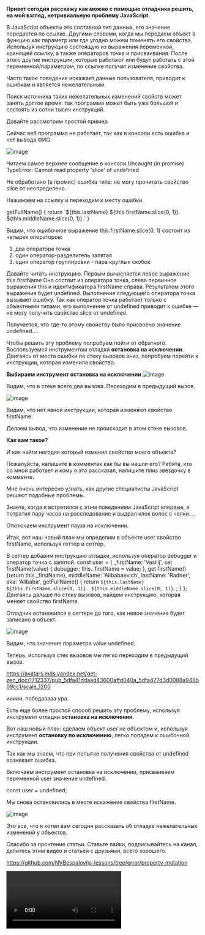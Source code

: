 <b>Привет сегодня расскажу как можно с помощью отладчика решить, на мой взгляд, нетривиальную проблему JavaScript.</b>

В JavaScript объекты это составной тип данных, его значение передается по ссылке. Другими словами, когда мы передаем объект в функцию как параметр или где угодно можем поменять его свойства. Используя инструкцию состоящую из выражения переменной, хранящей ссылку, а также операторов точка и присваивания. После этого другие инструкции, которые работают или будут работать с этой переменной/параметром, по ссылке получат изменение свойства. 

Часто такое поведение искажает данные пользователя, приводит к ошибкам и является нежелательным.

Поиск источника таких нежелательных изменений свойств может занять долгое время: так программа может быть уже большой и состоять из сотни тысяч инструкций.

<cut />

Давайте рассмотрим простой пример.

<source lang="xml">
<!DOCTYPE html>
<html lang="en">
<head>
    <meta charset="UTF-8">
    <title>Debug property mutation example</title>
    <script>
        const user = {
            firstName: 'Vasilij',
            middleName: 'Alibabaevich',
            lastName: 'Radner',
            aka: 'Alibaba',
            getFullName() {
                return `${this.lastName} ${this.firstName.slice(0, 1)}. ${this.middleName.slice(0, 1)}.`
            }
        };
    </script>
    <script src="object-property-mutation.js" type="application/javascript"></script>
</head>
</head>
<body>
<script>
    Promise.resolve(user).then(user.getFullName.bind(user)).then(console.log);
</script>
</body>
</html>

</source>

Сейчас веб программа не работает, так как в консоли есть ошибка и нет вывода ФИО.

<img src="https://avatars.mds.yandex.net/get-zen_doc/1360848/pub_5dfa41ddaad43600affd040a_5dfa43913f548749e34c2659/scale_1200" alt="image"/>

Читаем самое верхнее сообщение в консоли 
<source lang="xml">Uncaught (in promise) TypeError: Cannot read property 'slice' of undefined</source>

Не обработано (в промис) ошибка типа: не могу прочитать свойство slice от неопределено.

Нажимаем на ссылку и переходим к месту ошибки.

<source lang="xml">
getFullName() {
                return `${this.lastName} ${this.firstName.slice(0, 1)}. ${this.middleName.slice(0, 1)}.`
}
</source>

Видим, что ошибочное выражение <source lang="xml">this.firstName.slice(0, 1)</source> состоит из четырех операторов:

<ol>
	<li> два оператора точка</li>
<li>один оператор-разделитель запятая</li>
<li>один оператор группировки - пара круглых скобок</li>
</ol> 

Давайте читать инструкцию. Первым вычисляется левое выражение <source lang="xml">this.firstName</source> Оно состоит из оператора точка, слева первичное выражения this и идентификатора firstName справа. Результатом этого выражения будет undefined. Выполнение следующего оператора точка вызывает ошибку. Так как оператор точка работает только с объектными типами, его выполнение от undefined приводит к ошибке — не могу получить свойство slice от undefined.

Получается, что где-то этому свойству было присвоено значение undefined....

Чтобы решить эту проблему попробуем пойти от обратного. Воспользуемся инструментом отладки <b>остановка на исключении</b>. Двигаясь от места ошибки по стеку вызовов вниз, попробуем перейти к инструкции, которая изменила свойство.

<b>Выбираем инструмент остановка на исключении</b>
<img src="https://avatars.mds.yandex.net/get-zen_doc/1710676/pub_5dfa41ddaad43600affd040a_5dfa45a99c944667653da95a/scale_1200" alt="image"/>

Видим, что в стеке всего два вызова. Переходим в предыдущий вызов.

<img src="https://avatars.mds.yandex.net/get-zen_doc/1722013/pub_5dfa41ddaad43600affd040a_5dfa45f2c49f29abdeb15654/scale_1200" alt="image"/>

Видим, что нет явной инструкции, которая изменяют свойство firstName.

Делаем вывод, что изменение не происходит в этом стеке вызовов.

<b>Как вам такое?</b>

И как найти негодяя который изменил свойство моего объекта?

Пожалуйста, напишите в комментах как бы вы нашли его?
Ребята, кто со мной работает и кому я это рассказал, напишите плиз звездочку в комменте.

Мне очень интересно узнать, как другие специалисты JavaScript решают подобные проблемы.

Знаете, когда я встретился с этим поведением JavaScript впервые, я потратил пару часов на расследование и выдрал клок волос с челки....

Отключаем инструмент пауза на исключении.

Итак, вот наш новый план мы определим в объекте user свойство firstName, используя геттер и сеттер.

В сеттер добавим инструкцию отладки, используя оператор debugger и оператор точка с запятой.
<source lang="xml">
const user = {
            _firstName: 'Vasilij',
            set firstName(value) {
                debugger;
                this._firstName = value;
            },
            get firstName() {return this._firstName},
            middleName: 'Alibabaevich',
            lastName: 'Radner',
            aka: 'Alibaba',
            getFullName() {
                return `${this.lastName} ${this.firstName.slice(0, 1)}. ${this.middleName.slice(0, 1)}.`;
            }
        };
</source>
Двигаясь дальше по стеку вызовов, найдем инструкцию, которая меняет свойство firstName.

Отладчик остановился в сеттере до того, как новое значение будет записано в объект.

<img src="https://avatars.mds.yandex.net/get-zen_doc/1592767/pub_5dfa41ddaad43600affd040a_5dfa473116ef9000ae2e141d/scale_1200" alt="image"/>

Видим, что значение параметра value undefined.

Теперь, используя стек вызовов мы легко переходим в предыдущий вызов.

https://avatars.mds.yandex.net/get-zen_doc/1712337/pub_5dfa41ddaad43600affd040a_5dfa477d3d0088a948b09cc1/scale_1200

иииии, победааааа ура.

Есть еще более простой способ решить эту проблему, используя инструмент отладки <b>остановка на исключении</b>.

Вот наш новый план: сделаем объект user не объектом и, используя инструмент <b>остановку по исключению</b>, легко попадем к ошибочной инструкции.

Так как мы знаем, что при попытке получения свойства от undefined возникает ошибка.

Включаем инструмент остановка на исключении, присваиваем переменной user значение undefined.

<source lang="xml">
    const user = undefined;
</source>

Мы снова остановились в месте искажения свойства firstName.

<img src="https://avatars.mds.yandex.net/get-zen_doc/1712337/pub_5dfa41ddaad43600affd040a_5dfa477d3d0088a948b09cc1/scale_1200" alt="image"/>

Это все, что я хотел вам сегодня рассказать об отладке нежелательных изменений у объектов.

Спасибо за прочтение статьи. Ставьте лайки, подписывайтесь на канал, делитесь этим видео и статьей с друзьями, всего хорошего.

https://github.com/NVBespalov/js-lessons/tree/error/property-mutation


<video>https://www.youtube.com/embed/ZWpO8NIBnNQ</video>
